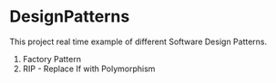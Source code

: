 # DesignPatterns

This project real time example of different Software Design Patterns.

1. Factory Pattern
2. RIP - Replace If with Polymorphism

